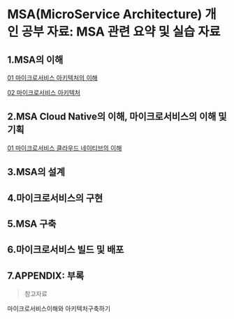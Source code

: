 # MSA(MicroService Architecture) 개인 공부 자료: MSA 관련 요약 및 실습 자료 

## 1.MSA의 이해

[01 마이크로서비스 아키텍처의 이해](https://gwanhyeon.github.io/MSA-20210212-01-%EB%A7%88%EC%9D%B4%ED%81%AC%EB%A1%9C%EC%84%9C%EB%B9%84%EC%8A%A4-%EC%95%84%ED%82%A4%ED%85%8D%EC%B2%98%EC%9D%98%EC%9D%B4%ED%95%B4/)

[02 마이크로서비스 아키텍처](https://gwanhyeon.github.io/MSA-20210212-02-%EB%A7%88%EC%9D%B4%ED%81%AC%EB%A1%9C%EC%84%9C%EB%B9%84%EC%8A%A4-%EC%95%84%ED%82%A4%ED%85%8D%EC%B2%98/)

## 2.MSA Cloud Native의 이해, 마이크로서비스의 이해 및 기획
[01 마이크로서비스 클라우드 네이티브의 이해](https://gwanhyeon.github.io/MSA-20210310-03-cloud-native/)

## 3.MSA의 설계

## 4.마이크로서비스의 구현

## 5.MSA 구축

## 6.마이크로서비스 빌드 및 배포

## 7.APPENDIX: 부록

> 참고자료

마이크로서비스이해와 아키텍처구축하기
